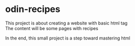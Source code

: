 # odin-recipes
This project is about creating a website with basic html tag <br>
The content will be some pages with recipes

In the end, this small project is a step toward mastering html
